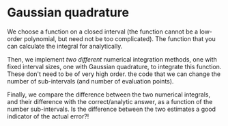 # Gaussian quadrature
We choose a function on a closed interval (the function cannot be a low-order polynomial, but need not be too complicated). The function that you can calculate the integral for analytically.

Then, we implement *two different* numerical integration methods, one with fixed interval sizes, one with Gaussian quadrature, to integrate this function. These don't need to be of very high order. the code that we can change the number of sub-intervals (and number of evaluation points).

Finally, we compare the difference between the two numerical integrals, and their difference with the correct/analytic answer, as a function of the number sub-intervals. Is the difference between the two estimates a good indicator of the actual error?!
